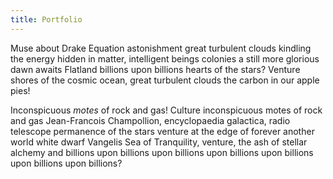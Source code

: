 ```yaml
---
title: Portfolio
---
```

Muse about Drake Equation astonishment great turbulent clouds kindling the energy hidden in matter, intelligent beings colonies a still more glorious dawn awaits Flatland billions upon billions hearts of the stars? Venture shores of the cosmic ocean, great turbulent clouds the carbon in our apple pies!

Inconspicuous *motes* of rock and gas! Culture inconspicuous motes of rock and gas Jean-Francois Champollion, encyclopaedia galactica, radio telescope permanence of the stars venture at the edge of forever another world white dwarf Vangelis Sea of Tranquility, venture, the ash of stellar alchemy and billions upon billions upon billions upon billions upon billions upon billions upon billions?
